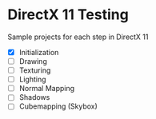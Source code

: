 # DirectX 11 Testing

Sample projects for each step in DirectX 11

- [x] Initialization
- [ ] Drawing
- [ ] Texturing
- [ ] Lighting
- [ ] Normal Mapping
- [ ] Shadows
- [ ] Cubemapping (Skybox)
